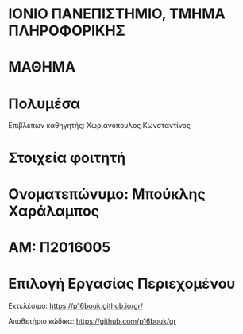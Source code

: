 
# ΙΟΝΙΟ ΠΑΝΕΠΙΣΤΗΜΙΟ, ΤΜΗΜΑ ΠΛΗΡΟΦΟΡΙΚΗΣ

 # ΜΑΘΗΜΑ
 # Πολυμέσα

  Επιβλέπων καθηγητής: Χωριανόπουλος Κωνσταντίνος

# Στοιχεία φοιτητή

# Ονοματεπώνυμο: Μπούκλης Χαράλαμπος

# ΑΜ: Π2016005

# Επιλογή Εργασίας Περιεχομένου

Εκτελέσιμο: https://p16bouk.github.io/gr/

Αποθετήριο κώδικα: https://github.com/p16bouk/gr
